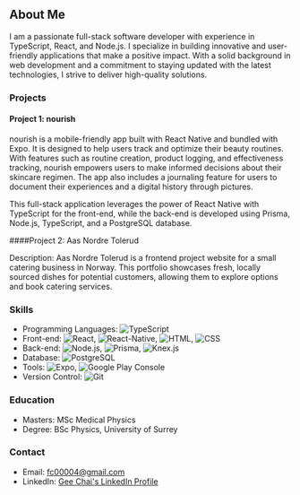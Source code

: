 ## About Me

I am a passionate full-stack software developer with experience in TypeScript, React, and Node.js. I specialize in building innovative and user-friendly applications that make a positive impact. With a solid background in web development and a commitment to staying updated with the latest technologies, I strive to deliver high-quality solutions.

### Projects

#### Project 1: nourish

nourish is a mobile-friendly app built with React Native and bundled with Expo. It is designed to help users track and optimize their beauty routines. With features such as routine creation, product logging, and effectiveness tracking, nourish empowers users to make informed decisions about their skincare regimen. The app also includes a journaling feature for users to document their experiences and a digital history through pictures.

This full-stack application leverages the power of React Native with TypeScript for the front-end, while the back-end is developed using Prisma, Node.js, TypeScript, and a PostgreSQL database.

####Project 2: Aas Nordre Tolerud

Description:
Aas Nordre Tolerud is a frontend project website for a small catering business in Norway. This portfolio showcases fresh, locally sourced dishes for potential customers, allowing them to explore options and book catering services.

### Skills

- Programming Languages: ![TypeScript](https://img.shields.io/badge/TypeScript-%23007ACC.svg?&logo=typescript&logoColor=white)
- Front-end: ![React](https://img.shields.io/badge/React-61DAFB?logo=react&logoColor=white), ![React-Native](https://img.shields.io/badge/React--Native-61DAFB?logo=react&logoColor=white), ![HTML](https://img.shields.io/badge/HTML-orange?logo=html5&logoColor=white), ![CSS](https://img.shields.io/badge/CSS-blueviolet?logo=css3&logoColor=white)
- Back-end: ![Node.js](https://img.shields.io/badge/Node.js-brightgreen?logo=node.js&logoColor=white), ![Prisma](https://img.shields.io/badge/Prisma-yellowgreen?logo=prisma&logoColor=white), ![Knex.js](https://img.shields.io/badge/Knex.js-red?logo=knex.js&logoColor=white)
- Database: ![PostgreSQL](https://img.shields.io/badge/PostgreSQL-blueviolet?logo=postgresql&logoColor=white)
- Tools: ![Expo](https://img.shields.io/badge/Expo-4630EB?logo=expo&logoColor=white), ![Google Play Console](https://img.shields.io/badge/Google%20Play%20Console-green?logo=google-play&logoColor=white)
- Version Control: ![Git](https://img.shields.io/badge/Git-black?logo=git&logoColor=white)

### Education

- Masters: MSc Medical Physics
- Degree: BSc Physics, University of Surrey

### Contact

- Email: fc00004@gmail.com
- LinkedIn: [Gee Chai's LinkedIn Profile](https://www.linkedin.com/in/gee-chai-54a46780/)
